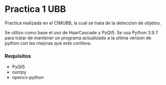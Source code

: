 # Practica 1 UBB

Practica realizada en el CIMUBB, la cual se trata de la deteccion de objetos.

Se utilizo como base el uso de HaarCascade y PyQt5. Se usa Python 3.9.7 para tratar de mantener un
programa actualizado a la ultima version de python con las mejoras que este conlleva.

### Requisitos
- PyQt5
- numpy
- opencv-python
